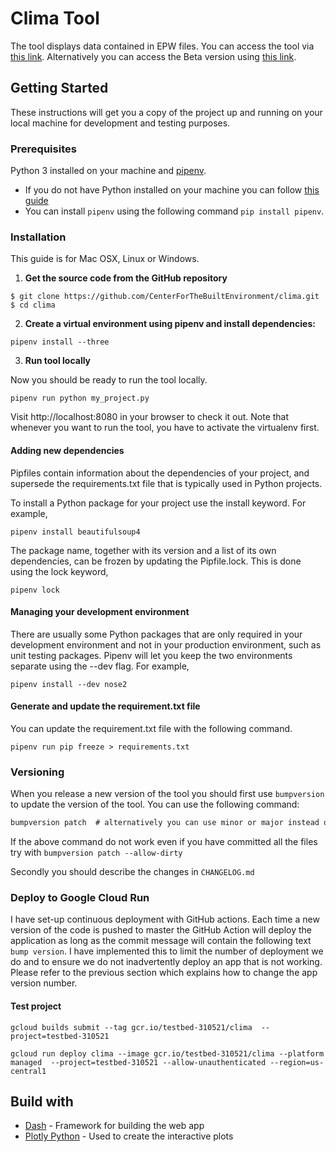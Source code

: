 # Clima Tool

The tool displays data contained in EPW files. You can access the tool via [this link](https://clima-oiook3g2yq-uc.a.run.app/). Alternatively you can access the Beta version using [this link](https://clima-7sr4nnlw7a-uc.a.run.app).

## Getting Started

These instructions will get you a copy of the project up and running on your local machine for development and testing purposes.

### Prerequisites

Python 3 installed on your machine and [pipenv](https://docs.pipenv.org).

* If you do not have Python installed on your machine you can follow [this guide](https://wiki.python.org/moin/BeginnersGuide/Download)
* You can install `pipenv` using the following command `pip install pipenv`.

### Installation

This guide is for Mac OSX, Linux or Windows.

1. **Get the source code from the GitHub repository**
```
$ git clone https://github.com/CenterForTheBuiltEnvironment/clima.git
$ cd clima
```
2. **Create a virtual environment using pipenv and install dependencies:**

``` 
pipenv install --three 
```

3. **Run tool locally**

Now you should be ready to run the tool locally.

```pipenv run python my_project.py```

Visit http://localhost:8080 in your browser to check it out. 
Note that whenever you want to run the tool, you have to activate the virtualenv first.

#### Adding new dependencies
Pipfiles contain information about the dependencies of your project, and supersede the requirements.txt file that is typically used in Python projects.

To install a Python package for your project use the install keyword. For example,

```pipenv install beautifulsoup4```

The package name, together with its version and a list of its own dependencies, can be frozen by updating the Pipfile.lock. This is done using the lock keyword,

```pipenv lock```

#### Managing your development environment

There are usually some Python packages that are only required in your development environment and not in your production environment, such as unit testing packages. Pipenv will let you keep the two environments separate using the --dev flag. For example,

```pipenv install --dev nose2```

#### Generate and update the requirement.txt file

You can update the requirement.txt file with the following command.

```pipenv run pip freeze > requirements.txt```

### Versioning

When you release a new version of the tool you should first use `bumpversion` to update the version of the tool. You can use the following command:

```cmd
bumpversion patch  # alternatively you can use minor or major instead of patch
```

If the above command do not work even if you have committed all the files try with `bumpversion patch --allow-dirty`

Secondly you should describe the changes in `CHANGELOG.md`

### Deploy to Google Cloud Run

I have set-up continuous deployment with GitHub actions. Each time a new version of the code is pushed to master the GitHub Action will deploy the application as long as the commit message will contain the following text `bump version`. I have implemented this to limit the number of deployment we do and to ensure we do not inadvertently deploy an app that is not working. Please refer to the previous section which explains how to change the app version number.

#### Test project
```
gcloud builds submit --tag gcr.io/testbed-310521/clima  --project=testbed-310521

gcloud run deploy clima --image gcr.io/testbed-310521/clima --platform managed  --project=testbed-310521 --allow-unauthenticated --region=us-central1
```


## Build with
* [Dash](https://plotly.com/dash/) - Framework for building the web app
* [Plotly Python](https://plotly.com/python/) - Used to create the interactive plots 

